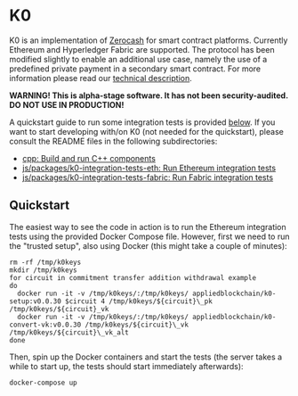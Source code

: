 # K0
K0 is an implementation of [Zerocash](http://zerocash-project.org/) for smart contract platforms. Currently Ethereum and Hyperledger Fabric are supported. The protocol has been modified slightly to enable an additional use case, namely the use of a predefined private payment in a secondary smart contract. For more information please read our [technical description](https://appliedblockchain.com/k0.pdf).

__WARNING! This is alpha-stage software. It has not been security-audited. DO NOT USE IN PRODUCTION!__

A quickstart guide to run some integration tests is provided [below](#quickstart). If you want to start developing with/on K0 (not needed for the quickstart), please consult the README files in the following subdirectories:
- [cpp: Build and run C++ components](cpp)
- [js/packages/k0-integration-tests-eth: Run Ethereum integration tests](js/packages/k0-integration-tests-eth)
- [js/packages/k0-integration-tests-fabric: Run Fabric integration tests](js/packages/k0-integration-tests-fabric)

## Quickstart

The easiest way to see the code in action is to run the Ethereum integration tests using the provided Docker Compose file. However, first we need to run the "trusted setup", also using Docker (this might take a couple of minutes):

```
rm -rf /tmp/k0keys
mkdir /tmp/k0keys
for circuit in commitment transfer addition withdrawal example
do
  docker run -it -v /tmp/k0keys/:/tmp/k0keys/ appliedblockchain/k0-setup:v0.0.30 $circuit 4 /tmp/k0keys/${circuit}\_pk /tmp/k0keys/${circuit}_vk
  docker run -it -v /tmp/k0keys/:/tmp/k0keys/ appliedblockchain/k0-convert-vk:v0.0.30 /tmp/k0keys/${circuit}\_vk /tmp/k0keys/${circuit}\_vk_alt
done
```

Then, spin up the Docker containers and start the tests (the server takes a while to start up, the tests should start immediately afterwards):

```
docker-compose up
```